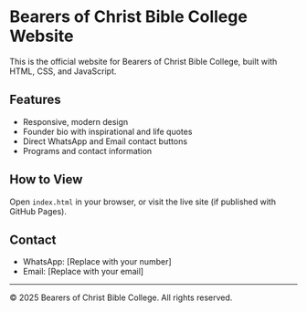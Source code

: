 # Bearers of Christ Bible College Website

This is the official website for Bearers of Christ Bible College, built with HTML, CSS, and JavaScript.

## Features
- Responsive, modern design
- Founder bio with inspirational and life quotes
- Direct WhatsApp and Email contact buttons
- Programs and contact information


## How to View
Open `index.html` in your browser, or visit the live site (if published with GitHub Pages).

## Contact
- WhatsApp: [Replace with your number]
- Email: [Replace with your email]

---

© 2025 Bearers of Christ Bible College. All rights reserved.